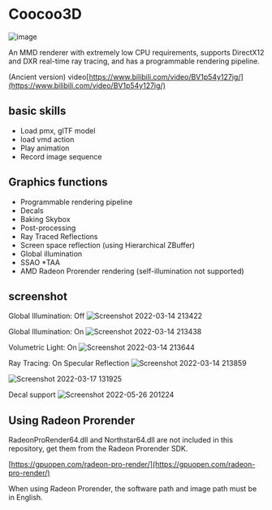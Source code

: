 # Coocoo3D
![image](https://user-images.githubusercontent.com/63526047/150717738-58eb5cfe-dc19-417d-b389-f8f35607a679.png)

An MMD renderer with extremely low CPU requirements, supports DirectX12 and DXR real-time ray tracing, and has a programmable rendering pipeline.

(Ancient version) video[https://www.bilibili.com/video/BV1p54y127ig/](https://www.bilibili.com/video/BV1p54y127ig/)

## basic skills
* Load pmx, glTF model
* load vmd action
* Play animation
* Record image sequence

## Graphics functions
* Programmable rendering pipeline
* Decals
* Baking Skybox
* Post-processing
* Ray Traced Reflections
* Screen space reflection (using Hierarchical ZBuffer)
* Global illumination
* SSAO
*TAA
* AMD Radeon Prorender rendering (self-illumination not supported)

## screenshot

Global Illumination: Off
![Screenshot 2022-03-14 213422](https://user-images.githubusercontent.com/63526047/158182829-b817ec09-e5fa-4f30-9753-3fd5f0d1a6bc.png)

Global Illumination: On
![Screenshot 2022-03-14 213438](https://user-images.githubusercontent.com/63526047/158182978-0b84d0bf-99cd-489d-8522-6684d9cf48d7.png)

Volumetric Light: On
![Screenshot 2022-03-14 213644](https://user-images.githubusercontent.com/63526047/158183360-0465767c-e416-4d1b-b342-56b2b14dcc4e.png)

Ray Tracing: On Specular Reflection
![Screenshot 2022-03-14 213859](https://user-images.githubusercontent.com/63526047/158183752-837d9481-96b8-4097-ae7a-1c15477a217e.png)

![Screenshot 2022-03-17 131925](https://user-images.githubusercontent.com/63526047/158742418-dca992c7-bc91-4bdb-8569-0a541887cd5e.png)

Decal support
![Screenshot 2022-05-26 201224](https://user-images.githubusercontent.com/63526047/170485548-466c2199-ccdb-41fc-9c2f-a1930d77ce73.png)

## Using Radeon Prorender
RadeonProRender64.dll and Northstar64.dll are not included in this repository, get them from the Radeon Prorender SDK.

[https://gpuopen.com/radeon-pro-render/](https://gpuopen.com/radeon-pro-render/)

When using Radeon Prorender, the software path and image path must be in English.